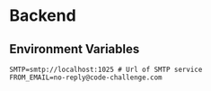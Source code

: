 # Backend

## Environment Variables

```
SMTP=smtp://localhost:1025 # Url of SMTP service
FROM_EMAIL=no-reply@code-challenge.com
```
